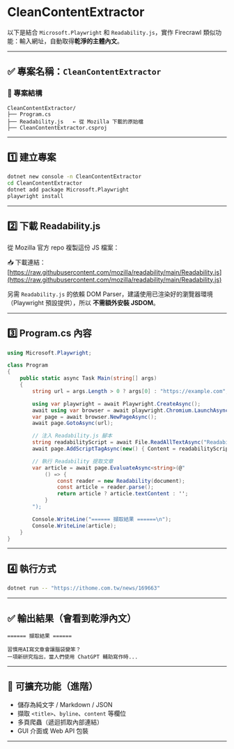 # CleanContentExtractor

以下是結合 `Microsoft.Playwright` 和 `Readability.js`，實作 Firecrawl 類似功能：輸入網址，自動取得**乾淨的主體內文**。

---

## ✅ 專案名稱：`CleanContentExtractor`

### 📁 專案結構

```
CleanContentExtractor/
├── Program.cs
├── Readability.js   ← 從 Mozilla 下載的原始檔
├── CleanContentExtractor.csproj
```

---

## 1️⃣ 建立專案

```bash
dotnet new console -n CleanContentExtractor
cd CleanContentExtractor
dotnet add package Microsoft.Playwright
playwright install
```

---

## 2️⃣ 下載 Readability.js

從 Mozilla 官方 repo 複製這份 JS 檔案：

📥 下載連結：
[https://raw.githubusercontent.com/mozilla/readability/main/Readability.js](https://raw.githubusercontent.com/mozilla/readability/main/Readability.js)

另需 `Readability.js` 的依賴 DOM Parser，建議使用已渲染好的瀏覽器環境（Playwright 預設提供），所以 **不需額外安裝 JSDOM**。

---

## 3️⃣ Program.cs 內容

```csharp
using Microsoft.Playwright;

class Program
{
    public static async Task Main(string[] args)
    {
        string url = args.Length > 0 ? args[0] : "https://example.com";

        using var playwright = await Playwright.CreateAsync();
        await using var browser = await playwright.Chromium.LaunchAsync(new() { Headless = true });
        var page = await browser.NewPageAsync();
        await page.GotoAsync(url);

        // 注入 Readability.js 腳本
        string readabilityScript = await File.ReadAllTextAsync("Readability.js");
        await page.AddScriptTagAsync(new() { Content = readabilityScript });

        // 執行 Readability 提取文章
        var article = await page.EvaluateAsync<string>(@"
            () => {
                const reader = new Readability(document);
                const article = reader.parse();
                return article ? article.textContent : '';
            }
        ");

        Console.WriteLine("====== 擷取結果 ======\n");
        Console.WriteLine(article);
    }
}
```

---

## 4️⃣ 執行方式

```bash
dotnet run -- "https://ithome.com.tw/news/169663"
```

---

## ✅ 輸出結果（會看到乾淨內文）

```
====== 擷取結果 ======

習慣用AI寫文章會讓腦袋變笨？
一項新研究指出，當人們使用 ChatGPT 輔助寫作時...
```

---

## 🔄 可擴充功能（進階）

* 儲存為純文字 / Markdown / JSON
* 擷取 `<title>`、`byline`、`content` 等欄位
* 多頁爬蟲（遞迴抓取內部連結）
* GUI 介面或 Web API 包裝

---

